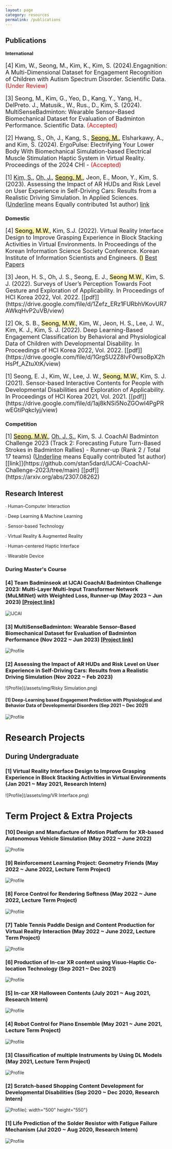 ```yaml
---
layout: page
category: resources
permalink: /publications
---
```


## Publications

#### International

<div style="font-size: 18px;"><p> 
[4] Kim, W., Seong, M., Kim, K.,  Kim, S. (2024).Engagnition: A Multi-Dimensional Dataset for Engagement Recognition of Children with Autism Spectrum Disorder. Scientific Data. <span style="color: red;">(Under Review)</span>
</p></div>

<div style="font-size: 18px;"><p>  
[3] Seong, M., Kim, G., Yeo, D., Kang, Y., Yang, H., DelPreto. J., Matusik., W., Rus., D., Kim, S. (2024). MultiSenseBadminton: Wearable Sensor–Based Biomechanical Dataset for Evaluation of Badminton Performance. Scientific Data. <span style="color: red;">(Accepted)</span>
</p></div>

<div style="font-size: 18px;"><p>   
[2] Hwang, S., Oh, J., Kang, S., <mark style='background-color: #fff5b1'><u>Seong, M.</u></mark>, Elsharkawy, A., and Kim, S. (2024). ErgoPulse: Electrifying Your Lower Body With Biomechanical Simulation-based Electrical Muscle Stimulation Haptic System in Virtual Reality. Proceedings of the 2024 CHI - <span style="color: red;">(Accepted)</span>
</p></div>

<div style="font-size: 18px;"><p>   
[1] <u>Kim, S.</u>, <u>Oh, J.</u>, <mark style='background-color: #fff5b1'><u>Seong, M.</u></mark>, Jeon, E., Moon, Y., Kim, S. (2023). Assessing the Impact of AR HUDs and Risk Level on User Experience in Self-Driving Cars: Results from a Realistic Driving Simulation. In Applied Sciences. (<u>Underline</u> means Equally contributed 1st author) <a href="https://www.mdpi.com/2076-3417/13/8/4952">link</a>
</p></div>

### Domestic

<div style="font-size: 18px;"><p>
[4] <mark style='background-color: #fff5b1'>Seong, M.W.</mark>, Kim, S.J. (2022). Virtual Reality Interface Design to Improve Grasping Experience in Block Stacking Activities in Virtual Environments. In Proceedings of the Korean Information Science Society Conference. Korean Institute of Information Scientists and Engineers. <mark style='background-color: #fff5b1'>()</mark> <a href="https://www.dbpia.co.kr/pdf/pdfView.do?nodeId=NODE11113699&googleIPSandBox=false&mark=0&ipRange=false&accessgl=Y&language=ko_KR&hasTopBanner=true">Best Papers</a>
</p></div>

<div style="font-size: 18px;"><p>
[3] Jeon, H. S., Oh, J. S., Seong, E. J., <mark style='background-color: #fff5b1'>Seong M.W.</mark>, Kim, S. J. (2022). Surveys of User’s Perception Towards Foot Gesture and Exploration of Applicability. In Proceedings of HCI Korea 2022, Vol. 2022. [[pdf]](https://drive.google.com/file/d/1Zefz_ERz1FURbhVKovUR7AWkqHvP2uVB/view)
</p></div>

<div style="font-size: 18px;"><p>
[2] Ok, S. B., <mark style='background-color: #fff5b1'>Seong, M.W.</mark>, Kim, W., Jeon, H. S., Lee, J. W., Kim, K. J.,  Kim, S. J. (2022). Deep Learning-Based Engagement Classification by Behavioral and Physiological Data of Children with Developmental Disability. In Proceedings of HCI Korea 2022, Vol. 2022. [[pdf]](https://drive.google.com/file/d/1GrgSU2Z8lvF0wsoBpX2hHsPf_AZtuXtK/view)
</p></div>

<div style="font-size: 18px;"><p>
[1] Seong, E. J., Kim, W., Lee, J. W., <mark style='background-color: #fff5b1'>Seong, M.W.</mark>, Kim, S. J. (2021). Sensor-based Interactive Contents for People with Developmental Disabilities and Exploration of Applicability. In Proceedings of HCI Korea 2021, Vol. 2021. [[pdf]](https://drive.google.com/file/d/1aj8kNSi5NoZGOwl4PgPRwEGtiPqkclyj/view)
</p></div>


### Competition
<div style="font-size: 18px;"><p>
[1] <mark style='background-color: #fff5b1'><u>Seong, M.W.</u></mark>, <u>Oh, J. S.</u>, Kim, S. J. CoachAI Badminton Challenge 2023 (Track 2: Forecasting Future Turn-Based Strokes in Badminton Rallies) - Runner-up (Rank 2 / Total 17 teams) (<u>Underline</u> means Equally contributed 1st author) [[link]](https://github.com/stan5dard/IJCAI-CoachAI-Challenge-2023/tree/main) [[pdf]](https://arxiv.org/abs/2307.08262)
</p></div>


## Research Interest

∙ Human-Computer Interaction 

∙ Deep Learning & Machine Learning

∙ Sensor-based Technology 

∙ Virtual Reality & Augmented Reality

∙ Human-centered Haptic Interface

∙ Wearable Device


### During Master's Course

### [4] Team Badminseok at IJCAI CoachAI Badminton Challenge 2023: Multi-Layer Multi-Input Transformer Network (MuLMINet) with Weighted Loss, Runner-up (May 2023 ~ Jun 2023) [[Project link]](https://github.com/stan5dard/IJCAI-CoachAI-Challenge-2023/tree/main)
![IJCAI](https://github.com/dailyminiii/dailyminiii.github.io/assets/79134282/52e4a8b2-a50f-4d52-949a-ec4361fc658a)

### [3] MultiSenseBadminton: Wearable Sensor–Based Biomechanical Dataset for Evaluation of Badminton Performance (Nov 2022 ~ Jun 2023) [[Project link]](https://github.com/dailyminiii/MultiSenseBadminton)
![Profile](/assets/img/badminton.gif)

### [2] Assessing the Impact of AR HUDs and Risk Level on User Experience in Self-Driving Cars: Results from a Realistic Driving Simulation (Nov 2022 ~ Feb 2023)
![Profile](/assets/img/Risky Simulation.png)
  
#### [1] Deep-Learning based Engagement Prediction with Physiological and Behavior Data of Developmental Disorders  (Sep 2021 ~ Dec 2021)
![Profile](/assets/img/DL.png)


# Research Projects

## During Undergraduate

### [1] Virtual Reality Interface Design to Improve Grasping Experience in Block Stacking Activities in Virtual Environments (Jan 2021 ~ May 2021, Research Intern)
![Profile](/assets/img/VR Interface.png)


# Term Project & Extra Projects

### [10] Design and Manufacture of Motion Platform for XR-based Autonomous Vehicle Simulation (May 2022 ~ June 2022)
![Profile](/assets/img/MotionSimulator.jpg)

### [9] Reinforcement Learning Project: Geometry Friends (May 2022 ~ June 2022, Lecture Term Project)
![Profile](/assets/img/RL.png)

### [8] Force Control for Rendering Softness (May 2022 ~ June 2022, Lecture Term Project)
![Profile](/assets/img/RobotControl.png)

### [7] Table Tennis Paddle Design and Content Production for Virtual Reality Interaction (May 2022 ~ June 2022, Lecture Term Project)
![Profile](/assets/img/VRTableTennis.png)

### [6] Production of In-car XR content using Visuo-Haptic Co-location Technology (Sep 2021 ~ Dec 2021)
![Profile](/assets/img/SR.gif)

### [5] In-car XR Halloween Contents (July 2021 ~ Aug 2021, Research Intern)
![Profile](/assets/img/XRcontents.gif)

### [4] Robot Control for Piano Ensemble (May 2021 ~ June 2021, Lecture Term Project)
![Profile](/assets/img/robotpiano.gif)

### [3] Classification of multiple Instruments by Using DL Models (May 2021, Lecture Term Project)
![Profile](/assets/img/DeepLearning.png)
  
### [2] Scratch-based Shopping Content Development for Developmental Disabilities (Sep 2020 ~ Dec 2020, Research Intern)
![Profile](/assets/img/DevelopmentalDisorder.png){: width="500" height="550"}

### [1] Life Prediction of the Solder Resistor with Fatigue Failure Mechanism (Jul 2020 ~ Aug 2020, Research Intern)
![Profile](/assets/img/solder.jpg)



